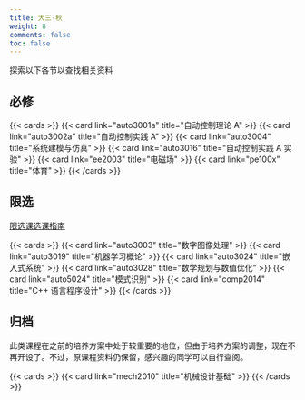 ```yaml
---
title: 大三·秋
weight: 8
comments: false
toc: false
---
```

探索以下各节以查找相关资料
## 必修
<!--more-->
{{< cards >}}
{{< card link="auto3001a" title="自动控制理论 A" >}}
{{< card link="auto3002a" title="自动控制实践 A" >}}
{{< card link="auto3004" title="系统建模与仿真" >}}
{{< card link="auto3016" title="自动控制实践 A 实验" >}}
{{< card link="ee2003" title="电磁场" >}}
{{< card link="pe100x" title="体育" >}}
{{< /cards >}}
## 限选
[限选课选课指南](https://hoa.moe/blog/distributive-guidance-for-23/)
<!--more-->
{{< cards >}}
{{< card link="auto3003" title="数字图像处理" >}}
{{< card link="auto3019" title="机器学习概论" >}}
{{< card link="auto3024" title="嵌入式系统" >}}
{{< card link="auto3028" title="数学规划与数值优化" >}}
{{< card link="auto5024" title="模式识别" >}}
{{< card link="comp2014" title="C++ 语言程序设计" >}}
{{< /cards >}}
## 归档
此类课程在之前的培养方案中处于较重要的地位，但由于培养方案的调整，现在不再开设了。不过，原课程资料仍保留，感兴趣的同学可以自行查阅。
<!--more-->
{{< cards >}}
{{< card link="mech2010" title="机械设计基础" >}}
{{< /cards >}}
